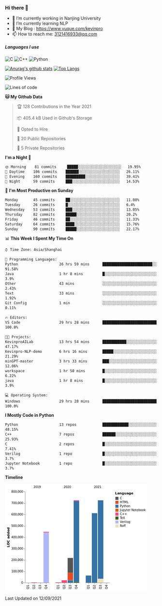 ### Hi there 👋

- 🔭 I’m currently working in Nanjing University
- 🌱 I’m currently learning NLP
- 👯 My Blog : https://www.yuque.com/kevinpro
- 📫 How to reach me: 3121416933@qq.com

##### Languages I use
![C](https://img.shields.io/badge/-C-000000?style=flat&logo=c)
![C++](https://img.shields.io/badge/-C++-000000?style=flat&logo=c%2B%2B)
![Python](https://img.shields.io/badge/-Python-000000?style=flat&logo=python)

[![Anurag's github stats](https://github-readme-stats.vercel.app/api?username=Ricardokevins)](https://github.com/anuraghazra/github-readme-stats)
[![Top Langs](https://github-readme-stats.vercel.app/api/top-langs/?username=Ricardokevins)](https://github.com/anuraghazra/github-readme-stats)

<!--START_SECTION:waka-->
![Profile Views](http://img.shields.io/badge/Profile%20Views-1-blue)

![Lines of code](https://img.shields.io/badge/From%20Hello%20World%20I%27ve%20Written-2.8%20million%20lines%20of%20code-blue)

**🐱 My Github Data** 

> 🏆 128 Contributions in the Year 2021
 > 
> 📦 405.4 kB Used in Github's Storage 
 > 
> 💼 Opted to Hire
 > 
> 📜 20 Public Repositories 
 > 
> 🔑 5 Private Repositories  
 > 
**I'm a Night 🦉** 

```text
🌞 Morning    81 commits     █████░░░░░░░░░░░░░░░░░░░░   19.95% 
🌆 Daytime    106 commits    ██████░░░░░░░░░░░░░░░░░░░   26.11% 
🌃 Evening    160 commits    █████████░░░░░░░░░░░░░░░░   39.41% 
🌙 Night      59 commits     ███░░░░░░░░░░░░░░░░░░░░░░   14.53%

```
📅 **I'm Most Productive on Sunday** 

```text
Monday       45 commits     ██░░░░░░░░░░░░░░░░░░░░░░░   11.08% 
Tuesday      26 commits     █░░░░░░░░░░░░░░░░░░░░░░░░   6.4% 
Wednesday    53 commits     ███░░░░░░░░░░░░░░░░░░░░░░   13.05% 
Thursday     82 commits     █████░░░░░░░░░░░░░░░░░░░░   20.2% 
Friday       46 commits     ██░░░░░░░░░░░░░░░░░░░░░░░   11.33% 
Saturday     64 commits     ████░░░░░░░░░░░░░░░░░░░░░   15.76% 
Sunday       90 commits     █████░░░░░░░░░░░░░░░░░░░░   22.17%

```


📊 **This Week I Spent My Time On** 

```text
⌚︎ Time Zone: Asia/Shanghai

💬 Programming Languages: 
Python                   26 hrs 59 mins      ███████████████████████░░   91.58% 
Java                     1 hr 8 mins         █░░░░░░░░░░░░░░░░░░░░░░░░   3.9% 
Other                    43 mins             ░░░░░░░░░░░░░░░░░░░░░░░░░   2.43% 
Text                     33 mins             ░░░░░░░░░░░░░░░░░░░░░░░░░   1.92% 
Git Config               1 min               ░░░░░░░░░░░░░░░░░░░░░░░░░   0.11%

🔥 Editors: 
VS Code                  29 hrs 28 mins      █████████████████████████   100.0%

🐱‍💻 Projects: 
KevinproAILab            13 hrs 54 mins      ███████████░░░░░░░░░░░░░░   47.17% 
Kevinpro-NLP-demo        6 hrs 16 mins       █████░░░░░░░░░░░░░░░░░░░░   21.29% 
minGPT-master            3 hrs 33 mins       ███░░░░░░░░░░░░░░░░░░░░░░   12.06% 
workspace                1 hr 50 mins        █░░░░░░░░░░░░░░░░░░░░░░░░   6.22% 
java                     1 hr 8 mins         █░░░░░░░░░░░░░░░░░░░░░░░░   3.9%

💻 Operating System: 
Windows                  29 hrs 28 mins      █████████████████████████   100.0%

```

**I Mostly Code in Python** 

```text
Python                   13 repos            ████████████░░░░░░░░░░░░░   48.15% 
C++                      7 repos             ██████░░░░░░░░░░░░░░░░░░░   25.93% 
C                        2 repos             █░░░░░░░░░░░░░░░░░░░░░░░░   7.41% 
Verilog                  1 repo              █░░░░░░░░░░░░░░░░░░░░░░░░   3.7% 
Jupyter Notebook         1 repo              █░░░░░░░░░░░░░░░░░░░░░░░░   3.7%

```


**Timeline**

![Chart not found](https://raw.githubusercontent.com/Ricardokevins/Ricardokevins/master/charts/bar_graph.png) 


 Last Updated on 12/09/2021
<!--END_SECTION:waka-->
